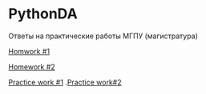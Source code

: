 # PythonDA
Ответы на практические работы МГПУ (магистратура)

[Homwork #1](https://github.com/MikeRuz551/PythonDA/blob/main/01work_Python.ipynb)

[Homework #2](https://github.com/MikeRuz551/PythonDA/blob/main/%2202hw_numpy_ipynb%22.ipynb)

[Practice work #1](https://github.com/MikeRuz551/PythonDA/blob/main/Practice1.ipynb)
.[Practice work#2](Practice_work02.ipynb)

